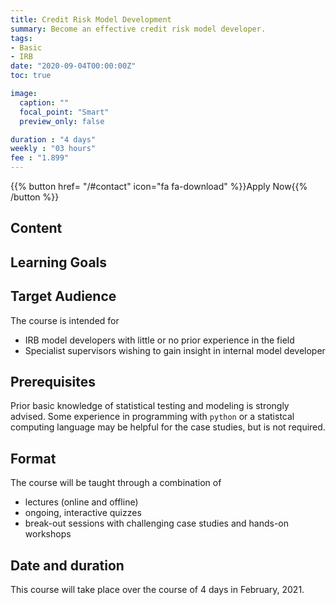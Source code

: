 ```yaml
---
title: Credit Risk Model Development
summary: Become an effective credit risk model developer.
tags:
- Basic
- IRB
date: "2020-09-04T00:00:00Z"
toc: true

image:
  caption: ""
  focal_point: "Smart"
  preview_only: false

duration : "4 days"
weekly : "03 hours"
fee : "1.899"
---
```


{{% button href= "/#contact" icon="fa fa-download" %}}Apply Now{{% /button %}}

## Content


## Learning Goals


## Target Audience

The course is intended for 

* IRB model developers with little or no prior experience in the field
* Specialist supervisors wishing to gain insight in internal model developer

## Prerequisites

Prior basic knowledge of statistical testing and modeling is strongly advised. Some experience in programming with `python` or a statistcal computing language may be helpful for the case studies, but is not required.

## Format

The course will be taught through a combination of 

 * lectures (online and offline)
 * ongoing, interactive quizzes 
 * break-out sessions with challenging case studies and hands-on workshops
 
## Date and duration

This course will take place over the course of 4 days in February, 2021. 

